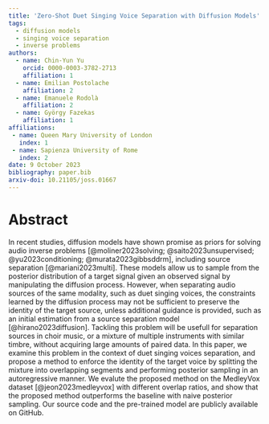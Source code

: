 ```yaml
---
title: 'Zero-Shot Duet Singing Voice Separation with Diffusion Models'
tags:
  - diffusion models
  - singing voice separation
  - inverse problems
authors:
  - name: Chin-Yun Yu
    orcid: 0000-0003-3782-2713
    affiliation: 1
  - name: Emilian Postolache
    affiliation: 2
  - name: Emanuele Rodolà
    affiliation: 2
  - name: György Fazekas
    affiliation: 1
affiliations:
 - name: Queen Mary University of London
   index: 1
 - name: Sapienza University of Rome
   index: 2
date: 9 October 2023
bibliography: paper.bib
arxiv-doi: 10.21105/joss.01667
---
```


# Abstract

In recent studies, diffusion models have shown promise as priors for solving audio inverse problems [@moliner2023solving; @saito2023unsupervised; @yu2023conditioning; @murata2023gibbsddrm], including source separation [@mariani2023multi]. 
These models allow us to sample from the posterior distribution of a target signal given an observed signal by manipulating the diffusion process.
However, when separating audio sources of the same modality, such as duet singing voices, the constraints learned by the diffusion process may not be sufficient to preserve the identity of the target source, unless additional guidance is provided, such as an initial estimation from a source separation model [@hirano2023diffusion].
Tackling this problem will be usefull for separation sources in choir music, or a mixture of multiple instruments with similar timbre, without acquiring large amounts of paired data.
In this paper, we examine this problem in the context of duet singing voices separation, and propose a method to enforce the identity of the target voice by splitting the mixture into overlapping segments and performing posterior sampling in an autoregressive manner.
We evalute the proposed method on the MedleyVox dataset [@jeon2023medleyvox] with different overlap ratios, and show that the proposed method outperforms the baseline with naive posterior sampling.
Our source code and the pre-trained model are publicly available on GitHub.
